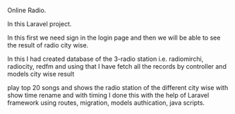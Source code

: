 Online Radio.

In this Laravel project.

In this first we need sign in the login page and then we will be able to see the result of radio city wise.

In this I had created database of the 3-radio station i.e. radiomirchi, radiocity, redfm and using that I have fetch all the records by controller and models city wise result  

play top 20 songs and shows the radio station of the different city wise with show time rename and with timing I done this with the help of Laravel framework using routes, migration, models authication, java scripts.
